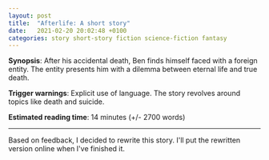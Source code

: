 ```yaml
---
layout: post
title:  "Afterlife: A short story"
date:   2021-02-20 20:02:48 +0100
categories: story short-story fiction science-fiction fantasy
---
```


**Synopsis**: After his accidental death, Ben finds himself faced with a foreign entity. The entity presents him with a dilemma between eternal life and true death.

**Trigger warnings**: Explicit use of language. The story revolves around topics like death and suicide.

**Estimated reading time**: 14 minutes (+/- 2700 words)

---

Based on feedback, I decided to rewrite this story. I'll put the rewritten version online when I've finished it.
